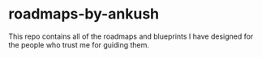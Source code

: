 # roadmaps-by-ankush
This repo contains all of the roadmaps and blueprints I have designed for the people who trust me for guiding them.
